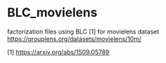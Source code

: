 # BLC_movielens
factorization files using BLC [1] for movielens dataset https://grouplens.org/datasets/movielens/10m/

[1] https://arxiv.org/abs/1509.05789

